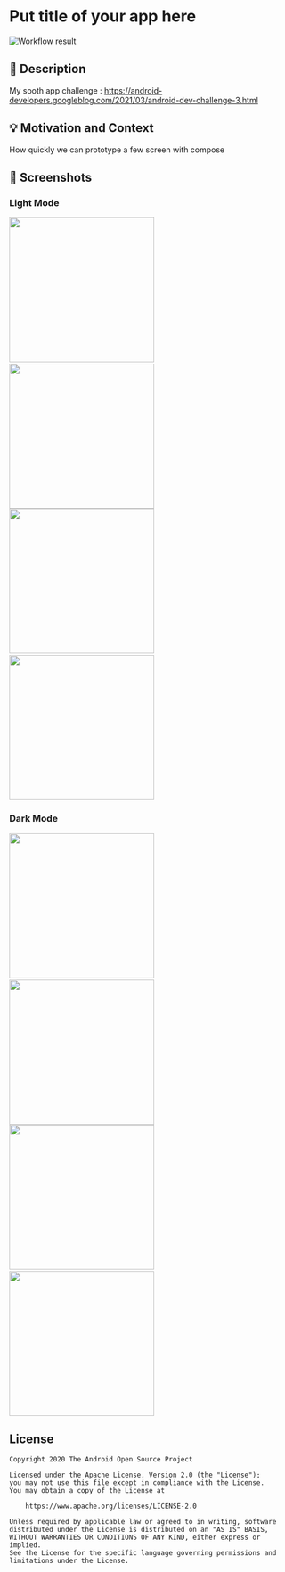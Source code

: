 # Put title of your app here

<!--- Replace <OWNER> with your Github Username and <REPOSITORY> with the name of your repository. -->
<!--- You can find both of these in the url bar when you open your repository in github. -->
![Workflow result](https://github.com/<OWNER>/<REPOSITORY>/workflows/Check/badge.svg)


## :scroll: Description
<!--- Describe your app in one or two sentences -->
My sooth app challenge :
https://android-developers.googleblog.com/2021/03/android-dev-challenge-3.html

## :bulb: Motivation and Context
<!--- Optionally point readers to interesting parts of your submission. -->
<!--- What are you especially proud of? -->
How quickly we can prototype a few screen with compose

## :camera_flash: Screenshots
<!-- You can add more screenshots here if you like -->
### Light Mode
<img src="/results/screenshot_1.png" width="260">&emsp;<img src="/results/screenshot_2.png" width="260">
<img src="/results/screenshot_2.png" width="260">&emsp;<img src="/results/screenshot_2.png" width="260">

### Dark Mode
<img src="/results/screenshot_3.png" width="260">&emsp;<img src="/results/screenshot_2.png" width="260">
<img src="/results/screenshot_4.png" width="260">&emsp;<img src="/results/screenshot_2.png" width="260">

## License
```
Copyright 2020 The Android Open Source Project

Licensed under the Apache License, Version 2.0 (the "License");
you may not use this file except in compliance with the License.
You may obtain a copy of the License at

    https://www.apache.org/licenses/LICENSE-2.0

Unless required by applicable law or agreed to in writing, software
distributed under the License is distributed on an "AS IS" BASIS,
WITHOUT WARRANTIES OR CONDITIONS OF ANY KIND, either express or implied.
See the License for the specific language governing permissions and
limitations under the License.
```